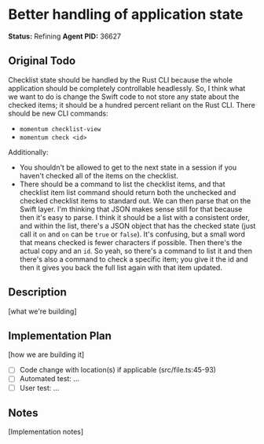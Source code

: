 # Better handling of application state

**Status:** Refining
**Agent PID:** 36627

## Original Todo

Checklist state should be handled by the Rust CLI because the whole application should be completely controllable headlessly. So, I think what we want to do is change the Swift code to not store any state about the checked items; it should be a hundred percent reliant on the Rust CLI. There should be new CLI commands:

- `momentum checklist-view`
- `momentum check <id>`

Additionally:

- You shouldn't be allowed to get to the next state in a session if you haven't checked all of the items on the checklist.
- There should be a command to list the checklist items, and that checklist item list command should return both the unchecked and checked checklist items to standard out.
  We can then parse that on the Swift layer. I'm thinking that JSON makes sense still for that because then it's easy to parse. I think it should be a list with a consistent order, and within the list, there's a JSON object that has the checked state (just call it `on` and `on` can be `true` or `false`). It's confusing, but a small word that means checked is fewer characters if possible. Then there's the actual copy and an `id`. So yeah, so there's a command to list it and then there's also a command to check a specific item; you give it the id and then it gives you back the full list again with that item updated.

## Description

[what we're building]

## Implementation Plan

[how we are building it]

- [ ] Code change with location(s) if applicable (src/file.ts:45-93)
- [ ] Automated test: ...
- [ ] User test: ...

## Notes

[Implementation notes]